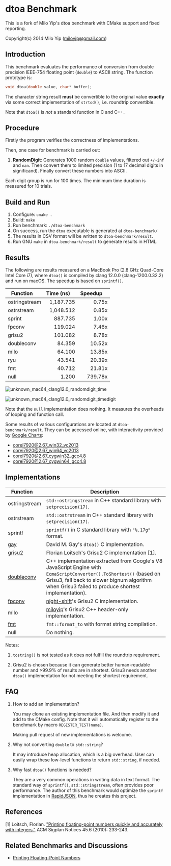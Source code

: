 # dtoa Benchmark

This is a fork of Milo Yip's dtoa benchmark with CMake support and fixed reporting.

Copyright(c) 2014 Milo Yip (miloyip@gmail.com)

## Introduction

This benchmark evaluates the performance of conversion from double precision IEEE-754 floating point (`double`) to ASCII string. The function prototype is:

~~~~~~~~cpp
void dtoa(double value, char* buffer);
~~~~~~~~

The character string result **must** be convertible to the original value **exactly** via some correct implementation of `strtod()`, i.e. roundtrip convertible.

Note that `dtoa()` is *not* a standard function in C and C++.

## Procedure

Firstly the program verifies the correctness of implementations.

Then, one case for benchmark is carried out:

1. **RandomDigit**: Generates 1000 random `double` values, filtered out `+/-inf` and `nan`. Then convert them to limited precision (1 to 17 decimal digits in significand). Finally convert these numbers into ASCII.

Each digit group is run for 100 times. The minimum time duration is measured for 10 trials.

## Build and Run

1. Configure: `cmake .`
2. Build: `make`
3. Run benchmark: `./dtoa-benchmark`
4. On success, run the `dtoa` executable is generated at `dtoa-benchmark/`
5. The results in CSV format will be written to `dtoa-benchmark/result`.
6. Run GNU `make` in `dtoa-benchmark/result` to generate results in HTML.

## Results

The following are results measured on a MacBook Pro (2.8 GHz Quad-Core Intel Core i7), where `dtoa()` is compiled by clang 12.0.0 (clang-1200.0.32.2) and run on macOS. The speedup is based on `sprintf()`.

Function      | Time (ns)  | Speedup 
--------------|-----------:|-------:
ostringstream |	1,187.735|	0.75x
ostrstream    |	1,048.512|	0.85x
sprint        |	887.735  |	1.00x
fpconv        |	119.024  |	7.46x
grisu2        |	101.082  |	8.78x
doubleconv    |	84.359   |	10.52x
milo          |	64.100   |	13.85x
ryu           |	43.541   |	20.39x
fmt           |	40.712   |	21.81x
null          |	1.200    |	739.78x

![unknown_mac64_clang12.0_randomdigit_time](https://user-images.githubusercontent.com/576385/97088504-13931600-15e6-11eb-9746-1639c0ce7fbe.png)

![unknown_mac64_clang12.0_randomdigit_timedigit](https://user-images.githubusercontent.com/576385/97088514-358c9880-15e6-11eb-8b35-0011de065101.png)

Note that the `null` implementation does nothing. It measures the overheads of looping and function call.

Some results of various configurations are located at `dtoa-benchmark/result`. They can be accessed online, with interactivity provided by [Google Charts](https://developers.google.com/chart/):

* [corei7920@2.67_win32_vc2013](http://rawgit.com/miloyip/dtoa-benchmark/master/result/corei7920@2.67_win32_vc2013.html)
* [corei7920@2.67_win64_vc2013](http://rawgit.com/miloyip/dtoa-benchmark/master/result/corei7920@2.67_win64_vc2013.html)
* [corei7920@2.67_cygwin32_gcc4.8](http://rawgit.com/miloyip/dtoa-benchmark/master/result/corei7920@2.67_cygwin32_gcc4.8.html)
* [corei7920@2.67_cygwin64_gcc4.8](http://rawgit.com/miloyip/dtoa-benchmark/master/result/corei7920@2.67_cygwin64_gcc4.8.html)

## Implementations

Function      | Description
--------------|-----------
ostringstream | `std::ostringstream` in C++ standard library with `setprecision(17)`.
ostrstream    | `std::ostrstream` in C++ standard library with `setprecision(17)`.
sprintf       | `sprintf()` in C standard library with `"%.17g"` format.
[gay](http://www.netlib.org/fp/) | David M. Gay's `dtoa()` C implementation.
[grisu2](http://florian.loitsch.com/publications/bench.tar.gz?attredirects=0)        | Florian Loitsch's Grisu2 C implementation [1].
[doubleconv](https://code.google.com/p/double-conversion/)    |  C++ implementation extracted from Google's V8 JavaScript Engine with `EcmaScriptConverter().ToShortest()` (based on Grisu3, fall back to slower bignum algorithm when Grisu3 failed to produce shortest implementation).
[fpconv](https://github.com/night-shift/fpconv)        | [night-shift](https://github.com/night-shift)'s  Grisu2 C implementation.
milo          | [miloyip](https://github.com/miloyip)'s Grisu2 C++ header-only implementation.
[fmt](https://github.com/fmtlib/fmt) | `fmt::format_to` with format string compilation.
null          | Do nothing.

Notes:

1. `tostring()` is not tested as it does not fulfill the roundtrip requirement.

2. Grisu2 is chosen because it can generate better human-readable number and >99.9% of results are in shortest. Grisu3 needs another `dtoa()` implementation for not meeting the shortest requirement.

## FAQ

1. How to add an implementation?
   
   You may clone an existing implementation file. And then modify it and add to the CMake config. Note that it will automatically register to the benchmark by macro `REGISTER_TEST(name)`.

   Making pull request of new implementations is welcome.

2. Why not converting `double` to `std::string`?

   It may introduce heap allocation, which is a big overhead. User can easily wrap these low-level functions to return `std::string`, if needed.

3. Why fast `dtoa()` functions is needed?

   They are a very common operations in writing data in text format. The standard way of `sprintf()`, `std::stringstream`, often provides poor performance. The author of this benchmark would optimize the `sprintf` implementation in [RapidJSON](https://github.com/miloyip/rapidjson/), thus he creates this project.

## References

[1] Loitsch, Florian. ["Printing floating-point numbers quickly and accurately with integers."](http://florian.loitsch.com/publications/dtoa-pldi2010.pdf) ACM Sigplan Notices 45.6 (2010): 233-243.

## Related Benchmarks and Discussions

* [Printing Floating-Point Numbers](http://www.ryanjuckett.com/programming/printing-floating-point-numbers/)
